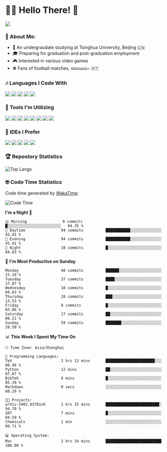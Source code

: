 # 😶‍🌫️ Hello There! 🤩
![](Walt.jpeg)
### 🫣 About Me:

- 🏫 An undergraudate studying at Tsinghua University, Beijing 🇨🇳
- 🎓 Preparing for graduation and post-graduation employment
- 🎮 Interested in various video games
- ⚽ Fans of football matches, siuuuuu~ 🇵🇹

### 🎶 Languages I Code With

![](https://img.shields.io/badge/Python-purple?logo=python) ![](https://img.shields.io/badge/C++-blue?logo=cplusplus) ![](https://img.shields.io/badge/Typescript-darkblue?logo=typescript) ![](https://img.shields.io/badge/Javascript-orange?logo=javascript) ![](https://img.shields.io/badge/Rust-yellow?logo=rust) 

### 👀 Tools I'm Utilizing

![](https://img.shields.io/badge/Pytorch-darkred?logo=pytorch) ![](https://img.shields.io/badge/Torch_Geometric-red?logo=pyg) ![](https://img.shields.io/badge/Jupyter-yellow?logo=jupyter) ![](https://img.shields.io/badge/OpenCV-blue?logo=opencv) ![](https://img.shields.io/badge/React-darkblue?logo=react) ![](https://img.shields.io/badge/mysql-3C5280?logo=Mysql) ![](https://img.shields.io/badge/OpenAI-green?logo=openai) ![](https://img.shields.io/badge/Node.JS-darkgreen?logo=nodedotjs) 

### 🤔 IDEs I Prefer

![](https://img.shields.io/badge/Visual_Studio-darkpink?logo=visualstudio) ![](https://img.shields.io/badge/VSCode-blue?logo=visualstudiocode) ![](https://img.shields.io/badge/Ps-darkblue?logo=adobephotoshop) ![](https://img.shields.io/badge/Pr-purple?logo=adobepremierepro) ![](https://img.shields.io/badge/Office-red?logo=microsoft)

### 🏆 Repostory Statistics

![Top Langs](https://github-readme-stats.vercel.app/api/top-langs/?username=EkkoXiao&layout=compact&hide=html)

### 🤓 Code Time Statistics

Code time generated by [WakaTime](https://wakatime.com/):

<!--START_SECTION:waka-->
![Code Time](http://img.shields.io/badge/Code%20Time-231%20hrs%2053%20mins-blue)

**I'm a Night 🦉** 

```text
🌞 Morning                9 commits           █░░░░░░░░░░░░░░░░░░░░░░░░   04.35 % 
🌆 Daytime                94 commits          ███████████░░░░░░░░░░░░░░   45.41 % 
🌃 Evening                94 commits          ███████████░░░░░░░░░░░░░░   45.41 % 
🌙 Night                  10 commits          █░░░░░░░░░░░░░░░░░░░░░░░░   04.83 % 
```
📅 **I'm Most Productive on Sunday** 

```text
Monday                   48 commits          ██████░░░░░░░░░░░░░░░░░░░   23.19 % 
Tuesday                  37 commits          ████░░░░░░░░░░░░░░░░░░░░░   17.87 % 
Wednesday                10 commits          █░░░░░░░░░░░░░░░░░░░░░░░░   04.83 % 
Thursday                 28 commits          ███░░░░░░░░░░░░░░░░░░░░░░   13.53 % 
Friday                   8 commits           █░░░░░░░░░░░░░░░░░░░░░░░░   03.86 % 
Saturday                 17 commits          ██░░░░░░░░░░░░░░░░░░░░░░░   08.21 % 
Sunday                   59 commits          ███████░░░░░░░░░░░░░░░░░░   28.50 % 
```


📊 **This Week I Spent My Time On** 

```text
🕑︎ Time Zone: Asia/Shanghai

💬 Programming Languages: 
TeX                      2 hrs 13 mins       ██████████████████████░░░   86.46 % 
Python                   12 mins             ██░░░░░░░░░░░░░░░░░░░░░░░   07.87 % 
BibTeX                   8 mins              █░░░░░░░░░░░░░░░░░░░░░░░░   05.39 % 
Markdown                 0 secs              ░░░░░░░░░░░░░░░░░░░░░░░░░   00.29 % 

🐱‍💻 Projects: 
arXiv-2402.03781v6       2 hrs 25 mins       ████████████████████████░   94.70 % 
SRT                      7 mins              █░░░░░░░░░░░░░░░░░░░░░░░░   04.59 % 
Chemicals                1 min               ░░░░░░░░░░░░░░░░░░░░░░░░░   00.71 % 

💻 Operating System: 
Mac                      2 hrs 34 mins       █████████████████████████   100.00 % 
```


<!--END_SECTION:waka-->
<!--
**EkkoXiao/EkkoXiao** is a ✨ _special_ ✨ repository because its `README.md` (this file) appears on your GitHub profile.

Here are some ideas to get you started:

- 🔭 I’m currently working on ...
- 🌱 I’m currently learning ...
- 👯 I’m looking to collaborate on ...
- 🤔 I’m looking for help with ...
- 💬 Ask me about ...
- 📫 How to reach me: ...
- 😄 Pronouns: ...
- ⚡ Fun fact: ...
-->
